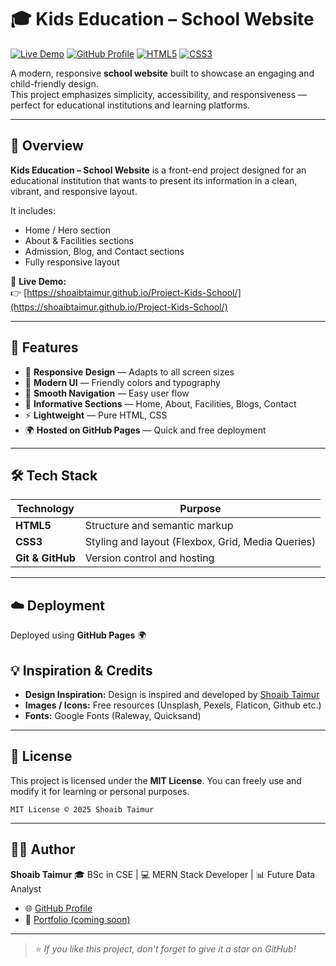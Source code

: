 
# 🎓 Kids Education – School Website

[![Live Demo](https://img.shields.io/badge/Live%20Demo-Visit-blue?style=for-the-badge)](https://shoaibtaimur.github.io/Project-Kids-School/)
[![GitHub Profile](https://img.shields.io/badge/Author-Shoaib%20Taimur-black?style=for-the-badge&logo=github)](https://github.com/ShoaibTaimur)
[![HTML5](https://img.shields.io/badge/HTML5-E34F26?style=for-the-badge&logo=html5&logoColor=white)](#)
[![CSS3](https://img.shields.io/badge/CSS3-1572B6?style=for-the-badge&logo=css3&logoColor=white)](#)


A modern, responsive **school website** built to showcase an engaging and child-friendly design.  
This project emphasizes simplicity, accessibility, and responsiveness — perfect for educational institutions and learning platforms.

---

## 🌟 Overview

**Kids Education – School Website** is a front-end project designed for an educational institution that wants to present its information in a clean, vibrant, and responsive layout.  

It includes:
- Home / Hero section  
- About & Facilities sections  
- Admission, Blog, and Contact sections  
- Fully responsive layout  

🔗 **Live Demo:**  
👉 [https://shoaibtaimur.github.io/Project-Kids-School/](https://shoaibtaimur.github.io/Project-Kids-School/)

---

## 🚀 Features
- 📱 **Responsive Design** — Adapts to all screen sizes  
- 🎨 **Modern UI** — Friendly colors and typography  
- 🧭 **Smooth Navigation** — Easy user flow  
- 🏫 **Informative Sections** — Home, About, Facilities, Blogs, Contact  
- ⚡ **Lightweight** — Pure HTML, CSS
- 🌍 **Hosted on GitHub Pages** — Quick and free deployment  

---

## 🛠 Tech Stack

| Technology | Purpose |
|-------------|----------|
| **HTML5** | Structure and semantic markup |
| **CSS3** | Styling and layout (Flexbox, Grid, Media Queries) |
| **Git & GitHub** | Version control and hosting |

---


## ☁️ Deployment

Deployed using **GitHub Pages** 🌍



## 💡 Inspiration & Credits

* **Design Inspiration:** Design is inspired and developed by [Shoaib Taimur](https://github.com/ShoaibTaimur)
* **Images / Icons:** Free resources (Unsplash, Pexels, Flaticon, Github etc.)
* **Fonts:** Google Fonts (Raleway, Quicksand)

---

## 📜 License

This project is licensed under the **MIT License**.
You can freely use and modify it for learning or personal purposes.

```
MIT License © 2025 Shoaib Taimur
```

---

## 👨‍💻 Author

**Shoaib Taimur**
🎓 BSc in CSE | 💻 MERN Stack Developer | 📊 Future Data Analyst

* 🌐 [GitHub Profile](https://github.com/ShoaibTaimur)
* 💼 [Portfolio (coming soon)](https://shoaibtaimur.github.io)
---

> ⭐ *If you like this project, don’t forget to give it a star on GitHub!*


